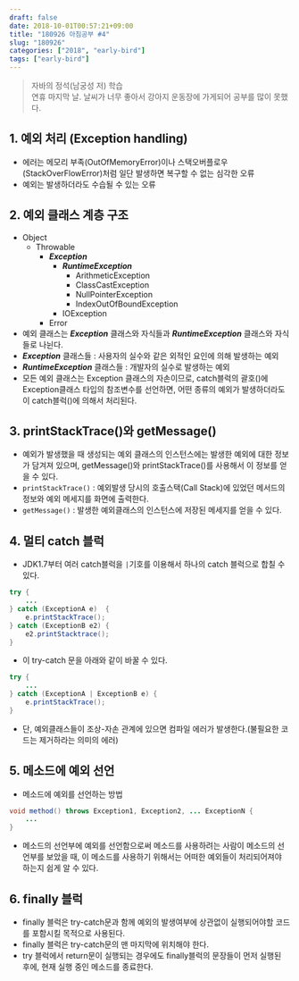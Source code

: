 ```yaml
---
draft: false
date: 2018-10-01T00:57:21+09:00
title: "180926 아침공부 #4"
slug: "180926"
categories: ["2018", "early-bird"]
tags: ["early-bird"]
---
```


>자바의 정석(남궁성 저) 학습  
>연휴 마지막 날. 날씨가 너무 좋아서 강아지 운동장에 가게되어 공부를 많이 못했다.  

## 1. 예외 처리 (Exception handling)
- 에러는 메모리 부족(OutOfMemoryError)이나 스택오버플로우(StackOverFlowError)처럼 일단 발생하면 복구할 수 없는 심각한 오류
- 예외는 발생하더라도 수습될 수 있는 오류

## 2. 예외 클래스 계층 구조
- Object
  - Throwable
    - ***Exception***
      - ***RuntimeException***
        - ArithmeticException
        - ClassCastException
        - NullPointerException
        - IndexOutOfBoundException
      - IOException
    - Error
- 예외 클래스는 ***Exception*** 클래스와 자식들과 ***RuntimeException*** 클래스와 자식들로 나뉜다.
- ***Exception*** 클래스들 : 사용자의 실수와 같은 외적인 요인에 의해 발생하는 예외
- ***RuntimeException*** 클래스들 : 개발자의 실수로 발생하는 예외
- 모든 예외 클래스는 Exception 클래스의 자손이므로, catch블럭의 괄호()에 Exception클래스 타입의 참조변수를 선언하면, 어떤 종류의 예외가 발생하더라도 이 catch블럭()에 의해서 처리된다.

## 3. printStackTrace()와 getMessage()
- 예외가 발생했을 때 생성되는 예외 클래스의 인스턴스에는 발생한 예외에 대한 정보가 담겨져 있으며, getMessage()와 printStackTrace()를 사용해서 이 정보를 얻을 수 있다.
- `printStackTrace()` : 예외발생 당시의 호출스택(Call Stack)에 있었던 메서드의 정보와 예외 메세지를 화면에 출력한다.
- `getMessage()` : 발생한 예외클래스의 인스턴스에 저장된 메세지를 얻을 수 있다.

## 4. 멀티 catch 블럭
- JDK1.7부터 여러 catch블럭을 `|`기호를 이용해서 하나의 catch 블럭으로 합칠 수 있다.  
```java
try {
    ...
} catch (ExceptionA e)  {
    e.printStackTrace();
} catch (ExceptionB e2) {
    e2.printStacktrace();
}
```
- 이 try-catch 문을 아래와 같이 바꿀 수 있다.  
```java
try {
    ...
} catch (ExceptionA | ExceptionB e) {
    e.printStackTrace();
}
```
- 단, 예외클래스들이 조상-자손 관계에 있으면 컴파일 에러가 발생한다.(불필요한 코드는 제거하라는 의미의 에러)

## 5. 메소드에 예외 선언
- 메소드에 예외를 선언하는 방법  
```java
void method() throws Exception1, Exception2, ... ExceptionN {
    ...
}
```
- 메소드의 선언부에 예외를 선언함으로써 메소드를 사용하려는 사람이 메소드의 선언부를 보았을 때, 이 메소드를 사용하기 위해서는 어떠한 예외들이 처리되어져야 하는지 쉽게 알 수 있다.

## 6. finally 블럭
- finally 블럭은 try-catch문과 함께 예외의 발생여부에 상관없이 실행되어야할 코드를 포함시킬 목적으로 사용된다.
- finally 블럭은 try-catch문의 맨 마지막에 위치해야 한다.
- try 블럭에서 return문이 실행되는 경우에도 finally블럭의 문장들이 먼저 실행된 후에, 현재 실행 중인 메소드를 종료한다.
